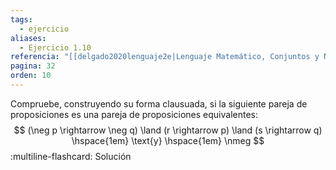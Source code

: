 ```yaml
---
tags:
  - ejercicio
aliases:
  - Ejercicio 1.10
referencia: "[[delgado2020lenguaje2e|Lenguaje Matemático, Conjuntos y Números (2a ed)]]"
pagina: 32
orden: 10
---
```

Compruebe, construyendo su forma clausuada, si la siguiente pareja de proposiciones es una pareja de proposiciones equivalentes:
$$
(\neg p \rightarrow \neg q) \land (r \rightarrow p) \land (s \rightarrow q)
\hspace{1em} \text{y} \hspace{1em}
\nmeg 
$$
:multiline-flashcard:
Solución

